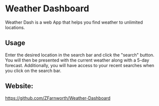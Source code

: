# Weather Dashboard
Weather Dash is a web App that helps you find weather to unlimited locations.

## Usage
Enter the desired location in the search bar and click the "search" button. You will then be presented with the current weather along with a 5-day forecast. 
Additionally, you will have access to your recent searches when you click on the search bar. 

## Website:
https://github.com/ZFarnworth/Weather-Dashboard
